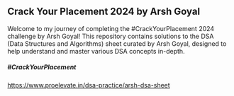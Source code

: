 ## **Crack Your Placement 2024 by Arsh Goyal**

Welcome to my journey of completing the #CrackYourPlacement 2024 challenge by Arsh Goyal!
This repository contains solutions to the DSA (Data Structures and Algorithms) sheet curated by Arsh Goyal, 
designed to help understand and master various DSA concepts in-depth.

##### _#CrackYourPlacement_
https://www.proelevate.in/dsa-practice/arsh-dsa-sheet
